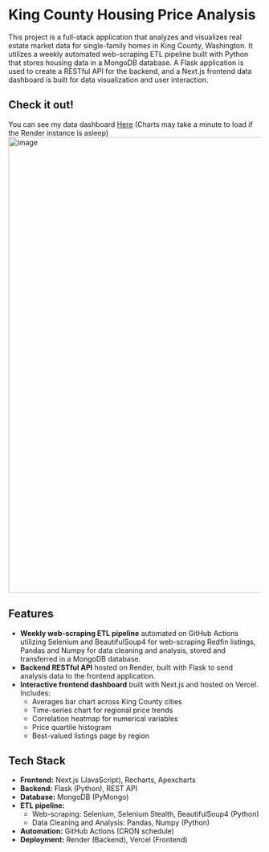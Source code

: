 # King County Housing Price Analysis

This project is a full-stack application that analyzes and visualizes real estate market data for single-family homes in King County, Washington.
It utilizes a weekly automated web-scraping ETL pipeline built with Python that stores housing data in a MongoDB database.
A Flask application is used to create a RESTful API for the backend, and a Next.js frontend data dashboard is built for data visualization and user interaction.

## Check it out!
You can see my data dashboard [Here](https://king-county-housing-price-analysis.vercel.app/) (Charts may take a minute to load if the Render instance is asleep)
<img width="1907" height="908" alt="image" src="https://github.com/user-attachments/assets/33bfe152-1180-49d7-88a5-a44788f70dd5" />

## Features
- __Weekly web-scraping ETL pipeline__ automated on GitHub Actions utilizing Selenium and BeautifulSoup4 for web-scraping Redfin listings, Pandas and Numpy for data cleaning and analysis, stored and transferred in a MongoDB database.
- __Backend RESTful API__  hosted on Render, built with Flask to send analysis data to the frontend application.
- **Interactive frontend dashboard** built with Next.js and hosted on Vercel. Includes:
  - Averages bar chart across King County cities
  - Time-series chart for regional price trends
  - Correlation heatmap for numerical variables
  - Price quartile histogram
  - Best-valued listings page by region
## Tech Stack
- __Frontend:__ Next.js (JavaScript), Recharts, Apexcharts
- __Backend:__ Flask (Python), REST API
- __Database:__ MongoDB (PyMongo)
- __ETL pipeline:__
  - Web-scraping: Selenium, Selenium Stealth, BeautifulSoup4 (Python)
  - Data Cleaning and Analysis: Pandas, Numpy (Python)
- __Automation:__ GitHub Actions (CRON schedule)
- __Deployment:__ Render (Backend), Vercel (Frontend)

